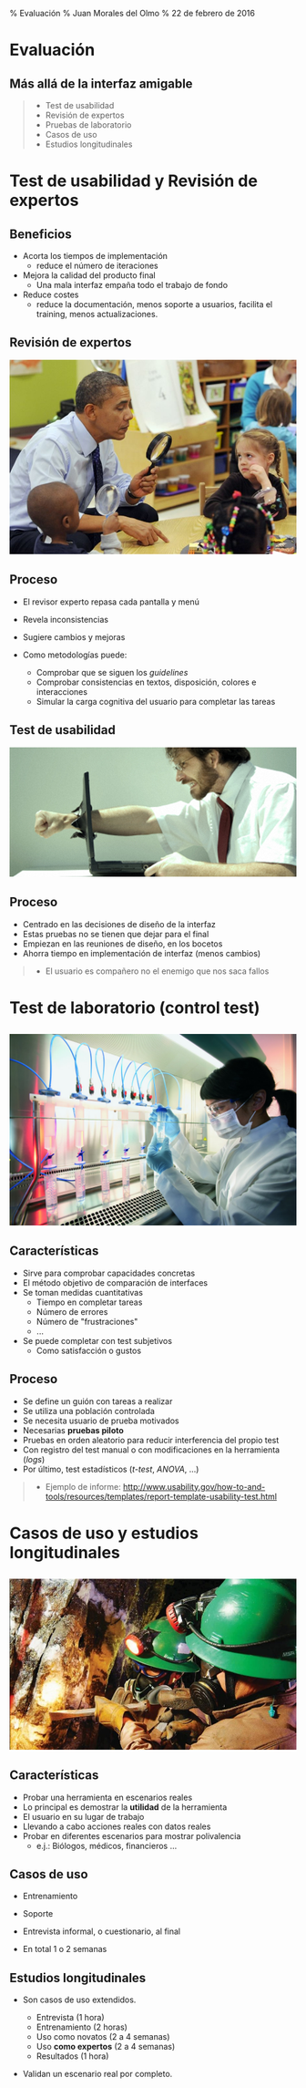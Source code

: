 % Evaluación
% Juan Morales del Olmo
% 22 de febrero de 2016

# Evaluación

## Más allá de la interfaz amigable

>* Test de usabilidad
>* Revisión de expertos
>* Pruebas de laboratorio
>* Casos de uso
>* Estudios longitudinales

# Test de usabilidad y Revisión de expertos

## Beneficios

* Acorta los tiempos de implementación
	* reduce el número de iteraciones
* Mejora la calidad del producto final
	* Una mala interfaz empaña todo el trabajo de fondo
* Reduce costes
	* reduce la documentación, menos soporte a usuarios, facilita el training, menos actualizaciones.


## Revisión de expertos 

![](../rsc/images/ispy.jpg)

## Proceso

* El revisor experto repasa cada pantalla y menú
* Revela inconsistencias
* Sugiere cambios y mejoras

* Como metodologías puede:

	* Comprobar que se siguen los *guidelines*
	* Comprobar consistencias en textos, disposición, colores e interacciones
	* Simular la carga cognitiva del usuario para completar las tareas

## Test de usabilidad

![](../rsc/images/test-usabilidad.png)

## Proceso

* Centrado en las decisiones de diseño de la interfaz
* Estas pruebas no se tienen que dejar para el final
* Empiezan en las reuniones de diseño, en los bocetos
* Ahorra tiempo en implementación de interfaz (menos cambios)

>* El usuario es compañero no el enemigo que nos saca fallos

# Test de laboratorio (control test)

##
![Método científico](../rsc/images/control-test.jpg)

## Características

* Sirve para comprobar capacidades concretas
* El método objetivo de comparación de interfaces
* Se toman medidas cuantitativas
	* Tiempo en completar tareas
	* Número de errores
	* Número de "frustraciones"
	* ...	
* Se puede completar con test subjetivos
	* Como satisfacción o gustos

## Proceso

* Se define un guión con tareas a realizar
* Se utiliza una población controlada
* Se necesita usuario de prueba motivados
* Necesarias **pruebas piloto**
* Pruebas en orden aleatorio para reducir interferencia del propio test
* Con registro del test manual o con modificaciones en la herramienta (*logs*)
* Por último, test estadísticos (*t-test*, *ANOVA*, ...)

>* Ejemplo de informe: <http://www.usability.gov/how-to-and-tools/resources/templates/report-template-usability-test.html>

# Casos de uso y estudios longitudinales

##

![](../rsc/images/mineros.jpg)

## Características

* Probar una herramienta en escenarios reales
* Lo principal es demostrar la **utilidad** de la herramienta
* El usuario en su lugar de trabajo
* Llevando a cabo acciones reales con datos reales
* Probar en diferentes escenarios para mostrar polivalencia
	* e.j.: Biólogos, médicos, financieros ... 

## Casos de uso

* Entrenamiento
* Soporte
* Entrevista informal, o cuestionario, al final

* En total 1 o 2 semanas

## Estudios longitudinales

* Son casos de uso extendidos.
	* Entrevista (1 hora)
	* Entrenamiento (2 horas)
	* Uso como novatos (2 a 4 semanas)
	* Uso **como expertos** (2 a 4 semanas)
	* Resultados (1 hora)

* Validan un escenario real por completo.
